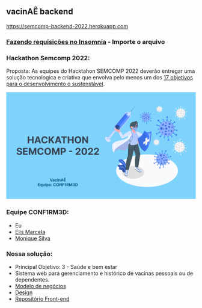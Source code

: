 ## vacinAÊ backend

https://semcomp-backend-2022.herokuapp.com

### [Fazendo requisições no Insomnia](./docs/Insomnia_vacinae.har) - Importe o arquivo

### Hackathon Semcomp 2022:

Proposta: As equipes do Hacktahon SEMCOMP 2022 deverão
entregar uma solução tecnologica e criativa que envolva
pelo menos um dos [17 objetivos para o
desenvolvimento o sustenstável](https://brasil.un.org/pt-br/sdgs).

<img src="./docs/Capa.jpg" width=600 heigth=500>

### Equipe CONF1RM3D:

- Eu
- [Elis Marcela](https://github.com/develis)
- [Monique Silva](https://github.com/moniquedsilva)

### Nossa solução:

- Principal Objetivo: 3 - Saúde e bem estar
- Sistema web para gerenciamento e histórico de vacinas pessoais ou de dependentes.
- [Modelo de negócios](./docs/ModeloNegociosVacinae.pdf)
- [Design](https://www.figma.com/file/nHwxEmniePGeRbaOpsCFML/Semcomp?node-id=46%3A187)
- [Repositório Front-end](https://github.com/moniquedsilva/hackaton-semcomp-frontend)
